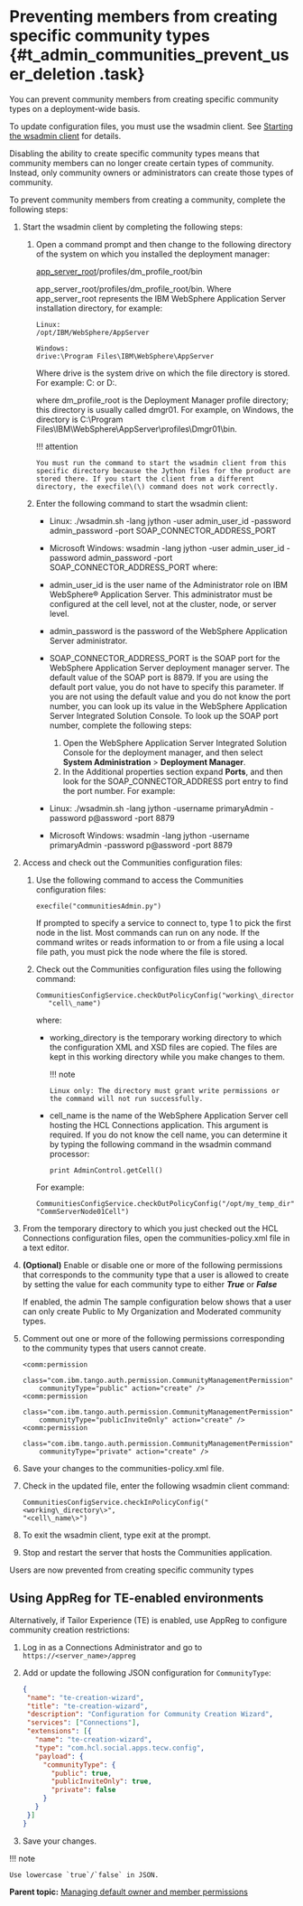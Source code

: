 # Preventing members from creating specific community types {#t_admin_communities_prevent_user_deletion .task}

You can prevent community members from creating specific community types on a deployment-wide basis.

To update configuration files, you must use the wsadmin client. See [Starting the wsadmin client](t_admin_wsadmin_starting.md) for details.

Disabling the ability to create specific community types means that community members can no longer create certain types of community. Instead, only community owners or administrators can create those types of community.

To prevent community members from creating a community, complete the following steps:

1.  Start the wsadmin client by completing the following steps:

    1.  Open a command prompt and then change to the following directory of the system on which you installed the deployment manager:

        [app\_server\_root](../plan/i_ovr_r_directory_conventions.md)/profiles/dm\_profile\_root/bin

        app\_server\_root/profiles/dm\_profile\_root/bin. Where app\_server\_root represents the IBM WebSphere Application Server installation directory, for example:

        ```
        Linux:
        /opt/IBM/WebSphere/AppServer
        
        ```

        ```
        Windows:
        drive:\Program Files\IBM\WebSphere\AppServer
        
        ```

        Where drive is the system drive on which the file directory is stored. For example: C: or D:.

        where dm\_profile\_root is the Deployment Manager profile directory; this directory is usually called dmgr01. For example, on Windows, the directory is C:\\Program Files\\IBM\\WebSphere\\AppServer\\profiles\\Dmgr01\\bin.

        !!! attention 
            
            You must run the command to start the wsadmin client from this specific directory because the Jython files for the product are stored there. If you start the client from a different directory, the execfile\(\) command does not work correctly.

    2.  Enter the following command to start the wsadmin client:

        -   Linux: ./wsadmin.sh -lang jython -user admin\_user\_id -password admin\_password -port SOAP\_CONNECTOR\_ADDRESS\_PORT
        -   Microsoft Windows: wsadmin -lang jython -user admin\_user\_id -password admin\_password -port SOAP\_CONNECTOR\_ADDRESS\_PORT
        where:

        -   admin\_user\_id is the user name of the Administrator role on IBM WebSphere® Application Server. This administrator must be configured at the cell level, not at the cluster, node, or server level.
        -   admin\_password is the password of the WebSphere Application Server administrator.
        -   SOAP\_CONNECTOR\_ADDRESS\_PORT is the SOAP port for the WebSphere Application Server deployment manager server. The default value of the SOAP port is 8879. If you are using the default port value, you do not have to specify this parameter. If you are not using the default value and you do not know the port number, you can look up its value in the WebSphere Application Server Integrated Solution Console. To look up the SOAP port number, complete the following steps:
            1.  Open the WebSphere Application Server Integrated Solution Console for the deployment manager, and then select **System Administration** \> **Deployment Manager**.
            2.  In the Additional properties section expand **Ports**, and then look for the SOAP\_CONNECTOR\_ADDRESS port entry to find the port number.
        For example:

        -   Linux: ./wsadmin.sh -lang jython -username primaryAdmin -password p@assword -port 8879
        -   Microsoft Windows: wsadmin -lang jython -username primaryAdmin -password p@assword -port 8879
2.  Access and check out the Communities configuration files:

    1.  Use the following command to access the Communities configuration files:

        ```
        execfile("communitiesAdmin.py")
        ```

        If prompted to specify a service to connect to, type 1 to pick the first node in the list. Most commands can run on any node. If the command writes or reads information to or from a file using a local file path, you must pick the node where the file is stored.

    2.  Check out the Communities configuration files using the following command:

        ```
        CommunitiesConfigService.checkOutPolicyConfig("working\_directory",
           "cell\_name")
        ```

        where:

        -   working\_directory is the temporary working directory to which the configuration XML and XSD files are copied. The files are kept in this working directory while you make changes to them.

            !!! note
                
                Linux only: The directory must grant write permissions or the command will not run successfully.

        -   cell\_name is the name of the WebSphere Application Server cell hosting the HCL Connections application. This argument is required. If you do not know the cell name, you can determine it by typing the following command in the wsadmin command processor:

            ```
            print AdminControl.getCell()
            ```

        For example:

        ```
        CommunitiesConfigService.checkOutPolicyConfig("/opt/my_temp_dir",
        "CommServerNode01Cell")
        ```

3.  From the temporary directory to which you just checked out the HCL Connections configuration files, open the communities-policy.xml file in a text editor.

4.  **(Optional)** Enable or disable one or more of the following permissions that corresponds to the community type that a user is allowed to create by setting the value for each community type to either ***True*** or ***False***
 
    If enabled, the admin 
    The sample configuration below shows that a user can only create Public to My Organization and Moderated community types.

5. Comment out one or more of the following permissions corresponding to the community types that users cannot create.

    ```
    <comm:permission 
        class="com.ibm.tango.auth.permission.CommunityManagementPermission"
        communityType="public" action="create" />
    <comm:permission 
        class="com.ibm.tango.auth.permission.CommunityManagementPermission"
        communityType="publicInviteOnly" action="create" />
    <comm:permission 
        class="com.ibm.tango.auth.permission.CommunityManagementPermission"
        communityType="private" action="create" />
    ```

6.  Save your changes to the communities-policy.xml file.

7.  Check in the updated file, enter the following wsadmin client command:

    ```
    CommunitiesConfigService.checkInPolicyConfig("<working\_directory\>",
    "<cell\_name\>")
    ```

8.  To exit the wsadmin client, type exit at the prompt.

9.  Stop and restart the server that hosts the Communities application.

Users are now prevented from creating specific community types

## Using AppReg for TE-enabled environments

Alternatively, if Tailor Experience (TE) is enabled, use AppReg to configure community creation restrictions:

1. Log in as a Connections Administrator and go to `https://<server_name>/appreg`
2. Add or update the following JSON configuration for `CommunityType`:

    ```json
    {
     "name": "te-creation-wizard",
     "title": "te-creation-wizard",
     "description": "Configuration for Community Creation Wizard",
     "services": ["Connections"],
     "extensions": [{
       "name": "te-creation-wizard",
       "type": "com.hcl.social.apps.tecw.config",
       "payload": {
         "communityType": {
           "public": true,
           "publicInviteOnly": true,
           "private": false
         }
       }
     }]
    }
    ```

3. Save your changes.

!!! note

    Use lowercase `true`/`false` in JSON.


**Parent topic:** [Managing default owner and member permissions](../admin/c_admin_communities_managing_default_permissions.md)

